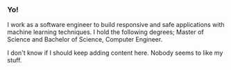### Yo!
I work as a software engineer to build responsive and safe applications with machine learning techniques.
I hold the following degrees; Master of Science and Bachelor of Science, Computer Engineer.

I don't know if I should keep adding content here. Nobody seems to like my stuff.
